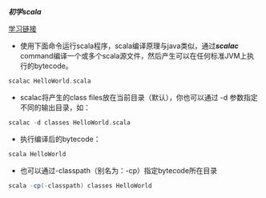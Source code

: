 ***初学scala***

[学习链接](http://www.scala-lang.org/documentation/getting-started.html)

- 使用下面命令运行scala程序，scala编译原理与java类似，通过***scalac*** command编译一个或多个scala源文件，然后产生可以在任何标准JVM上执行的bytecode。

```scala
scalac HelloWorld.scala
```

- scalac将产生的class files放在当前目录（默认），你也可以通过 -d 参数指定不同的输出目录，如：

```scala
scalac -d classes HelloWorld.scala
```

- 执行编译后的bytecode：

```scala
scala HelloWorld
```

- 也可以通过-classpath（别名为：-cp）指定bytecode所在目录

```scala
scala -cp(-classpath) classes HelloWorld
```

